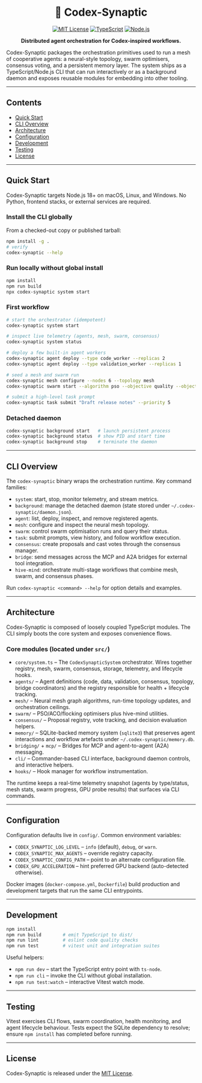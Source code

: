 <div align="center">

# 🧠 Codex-Synaptic

[![MIT License](https://img.shields.io/badge/License-MIT-blue.svg)](LICENSE)
[![TypeScript](https://img.shields.io/badge/Built_with-TypeScript-007ACC)](https://www.typescriptlang.org/)
[![Node.js](https://img.shields.io/badge/Runtime-Node.js-43853D)](https://nodejs.org/)

**Distributed agent orchestration for Codex-inspired workflows.**

</div>

Codex-Synaptic packages the orchestration primitives used to run a mesh of cooperative agents: a neural-style topology, swarm optimisers, consensus voting, and a persistent memory layer. The system ships as a TypeScript/Node.js CLI that can run interactively or as a background daemon and exposes reusable modules for embedding into other tooling.

---

## Contents

- [Quick Start](#quick-start)
- [CLI Overview](#cli-overview)
- [Architecture](#architecture)
- [Configuration](#configuration)
- [Development](#development)
- [Testing](#testing)
- [License](#license)

---

## Quick Start

Codex-Synaptic targets Node.js 18+ on macOS, Linux, and Windows. No Python, frontend stacks, or external services are required.

### Install the CLI globally

From a checked-out copy or published tarball:

```bash
npm install -g .
# verify
codex-synaptic --help
```

### Run locally without global install

```bash
npm install
npm run build
npx codex-synaptic system start
```

### First workflow

```bash
# start the orchestrator (idempotent)
codex-synaptic system start

# inspect live telemetry (agents, mesh, swarm, consensus)
codex-synaptic system status

# deploy a few built-in agent workers
codex-synaptic agent deploy --type code_worker --replicas 2
codex-synaptic agent deploy --type validation_worker --replicas 1

# seed a mesh and swarm run
codex-synaptic mesh configure --nodes 6 --topology mesh
codex-synaptic swarm start --algorithm pso --objective quality --objective latency

# submit a high-level task prompt
codex-synaptic task submit "Draft release notes" --priority 5
```

### Detached daemon

```bash
codex-synaptic background start   # launch persistent process
codex-synaptic background status  # show PID and start time
codex-synaptic background stop    # terminate the daemon
```

---

## CLI Overview

The `codex-synaptic` binary wraps the orchestration runtime. Key command families:

- `system`: start, stop, monitor telemetry, and stream metrics.
- `background`: manage the detached daemon (state stored under `~/.codex-synaptic/daemon.json`).
- `agent`: list, deploy, inspect, and remove registered agents.
- `mesh`: configure and inspect the neural mesh topology.
- `swarm`: control swarm optimisation runs and query their status.
- `task`: submit prompts, view history, and follow workflow execution.
- `consensus`: create proposals and cast votes through the consensus manager.
- `bridge`: send messages across the MCP and A2A bridges for external tool integration.
- `hive-mind`: orchestrate multi-stage workflows that combine mesh, swarm, and consensus phases.

Run `codex-synaptic <command> --help` for option details and examples.

---

## Architecture

Codex-Synaptic is composed of loosely coupled TypeScript modules. The CLI simply boots the core system and exposes convenience flows.

### Core modules (located under `src/`)

- `core/system.ts` – The `CodexSynapticSystem` orchestrator. Wires together registry, mesh, swarm, consensus, storage, telemetry, and lifecycle hooks.
- `agents/` – Agent definitions (code, data, validation, consensus, topology, bridge coordinators) and the registry responsible for health + lifecycle tracking.
- `mesh/` – Neural mesh graph algorithms, run-time topology updates, and orchestration ceilings.
- `swarm/` – PSO/ACO/flocking optimisers plus hive-mind utilities.
- `consensus/` – Proposal registry, vote tracking, and decision evaluation helpers.
- `memory/` – SQLite-backed memory system (`sqlite3`) that preserves agent interactions and workflow artefacts under `~/.codex-synaptic/memory.db`.
- `bridging/` + `mcp/` – Bridges for MCP and agent-to-agent (A2A) messaging.
- `cli/` – Commander-based CLI interface, background daemon controls, and interactive helpers.
- `hooks/` – Hook manager for workflow instrumentation.

The runtime keeps a real-time telemetry snapshot (agents by type/status, mesh stats, swarm progress, GPU probe results) that surfaces via CLI commands.

---

## Configuration

Configuration defaults live in `config/`. Common environment variables:

- `CODEX_SYNAPTIC_LOG_LEVEL` – `info` (default), `debug`, or `warn`.
- `CODEX_SYNAPTIC_MAX_AGENTS` – override registry capacity.
- `CODEX_SYNAPTIC_CONFIG_PATH` – point to an alternate configuration file.
- `CODEX_GPU_ACCELERATION` – hint preferred GPU backend (auto-detected otherwise).

Docker images (`docker-compose.yml`, `Dockerfile`) build production and development targets that run the same CLI entrypoints.

---

## Development

```bash
npm install
npm run build        # emit TypeScript to dist/
npm run lint         # eslint code quality checks
npm run test         # vitest unit and integration suites
```

Useful helpers:

- `npm run dev` – start the TypeScript entry point with `ts-node`.
- `npm run cli` – invoke the CLI without global installation.
- `npm run test:watch` – interactive Vitest watch mode.

---

## Testing

Vitest exercises CLI flows, swarm coordination, health monitoring, and agent lifecycle behaviour. Tests expect the SQLite dependency to resolve; ensure `npm install` has completed before running.

---

## License

Codex-Synaptic is released under the [MIT License](LICENSE).
